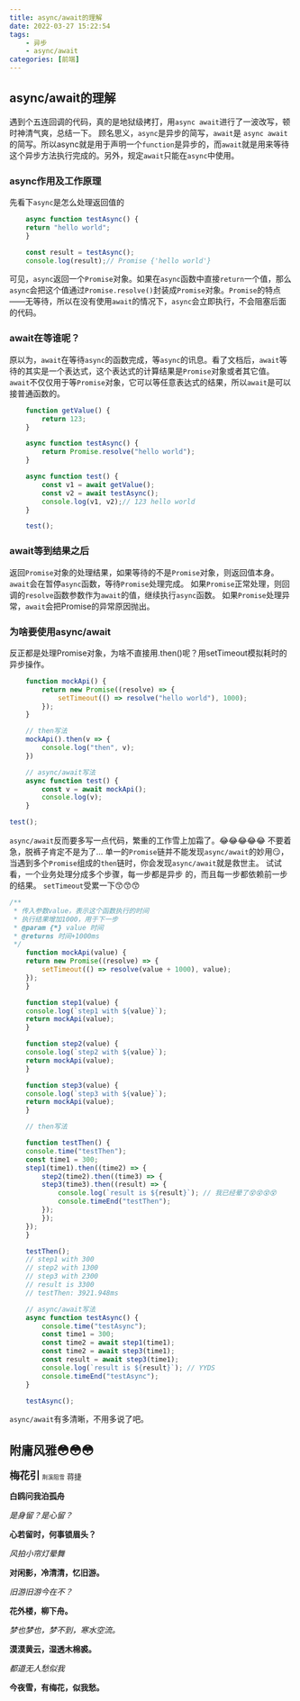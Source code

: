 ```yaml
---
title: async/await的理解
date: 2022-03-27 15:22:54
tags:
    - 异步
    - async/await
categories: [前端]
---
```

## async/await的理解

遇到个五连回调的代码，真的是地狱级拷打，用`async await`进行了一波改写，顿时神清气爽，总结一下。
顾名思义，`async`是异步的简写，`await`是 `async await`的简写。所以async就是用于声明一个`function`是异步的，而`await`就是用来等待这个异步方法执行完成的。另外，规定`await`只能在`async`中使用。

### async作用及工作原理

先看下`async`是怎么处理返回值的

```js
    async function testAsync() {
    return "hello world";
    }

    const result = testAsync();
    console.log(result);// Promise {'hello world'}
```

可见，`async`返回一个`Promise`对象。如果在`async`函数中直接`return`一个值，那么`async`会把这个值通过`Promise.resolve()`封装成`Promise`对象。`Promise`的特点——无等待，所以在没有使用`await`的情况下，`async`会立即执行，不会阻塞后面的代码。

### await在等谁呢？

原以为，`await`在等待`async`的函数完成，等`async`的讯息。看了文档后，`await`等待的其实是一个表达式，这个表达式的计算结果是`Promise`对象或者其它值。
`await`不仅仅用于等`Promise`对象，它可以等任意表达式的结果，所以`await`是可以接普通函数的。

```js
    function getValue() {
        return 123;
    }

    async function testAsync() {
        return Promise.resolve("hello world");
    }

    async function test() {
        const v1 = await getValue();
        const v2 = await testAsync();
        console.log(v1, v2);// 123 hello world
    }

    test();
```

### await等到结果之后

返回`Promise`对象的处理结果，如果等待的不是`Promise`对象，则返回值本身。
`await`会在暂停`async`函数，等待`Promise`处理完成。
如果`Promise`正常处理，则回调的`resolve`函数参数作为`await`的值，继续执行`async`函数。
如果`Promise`处理异常，`await`会把Promise的异常原因抛出。

### 为啥要使用async/await

反正都是处理Promise对象，为啥不直接用.then()呢？用setTimeout模拟耗时的异步操作。

```js
    function mockApi() {
        return new Promise((resolve) => {
            setTimeout(() => resolve("hello world"), 1000);
        });
    }

    // then写法
    mockApi().then(v => {
        console.log("then", v);
    })

    // async/await写法
    async function test() {
        const v = await mockApi();
        console.log(v);
    }

test();
```

`async/await`反而要多写一点代码，繁重的工作雪上加霜了。😂😂😂😂😂
不要着急，脱裤子肯定不是为了...
单一的`Promise`链并不能发现`async/await`的妙用😏，当遇到多个`Promise`组成的`then`链时，你会发现`async/await`就是救世主。
试试看，一个业务处理分成多个步骤，每一步都是异步 的，而且每一步都依赖前一步的结果。
`setTimeout`受累一下😙😙😙

```js
/**
 * 传入参数value，表示这个函数执行的时间
 * 执行结果增加1000，用于下一步
 * @param {*} value 时间
 * @returns 时间+1000ms
 */
    function mockApi(value) {
    return new Promise((resolve) => {
        setTimeout(() => resolve(value + 1000), value);
    });
    }

    function step1(value) {
    console.log(`step1 with ${value}`);
    return mockApi(value);
    }

    function step2(value) {
    console.log(`step2 with ${value}`);
    return mockApi(value);
    }

    function step3(value) {
    console.log(`step3 with ${value}`);
    return mockApi(value);
    }

    // then写法

    function testThen() {
    console.time("testThen");
    const time1 = 300;
    step1(time1).then((time2) => {
        step2(time2).then((time3) => {
        step3(time3).then((result) => {
            console.log(`result is ${result}`); // 我已经晕了😵😵😵😵
            console.timeEnd("testThen");
        });
        });
    });
    }

    testThen();
    // step1 with 300
    // step2 with 1300
    // step3 with 2300
    // result is 3300
    // testThen: 3921.948ms

    // async/await写法
    async function testAsync() {
        console.time("testAsync");
        const time1 = 300;
        const time2 = await step1(time1);
        const time2 = await step3(time1);
        const result = await step3(time1);
        console.log(`result is ${result}`); // YYDS
        console.timeEnd("testAsync");
    }

    testAsync();
```

`async/await`有多清晰，不用多说了吧。

## 附庸风雅😳😳😳

**<font size=4>梅花引</font>** <font size=1>荆溪阻雪</font> <font size=2>蒋捷</font>

**白鸥问我泊孤舟**

*是身留？是心留？*

**心若留时，何事锁眉头？**

*风拍小帘灯晕舞*

**对闲影，冷清清，忆旧游。**

*旧游旧游今在不？*

**花外楼，柳下舟。**

*梦也梦也，梦不到，寒水空流。*

**漠漠黄云，湿透木棉裘。**

*都道无人愁似我*

**今夜雪，有梅花，似我愁。**

